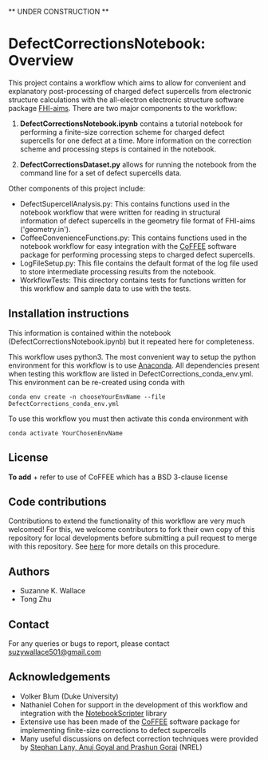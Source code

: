 ** UNDER CONSTRUCTION **

# DefectCorrectionsNotebook: Overview

This project contains a workflow which aims to allow for convenient and explanatory post-processing of charged defect supercells from electronic structure calculations with the all-electron electronic structure software package [FHI-aims](https://aimsclub.fhi-berlin.mpg.de/). There are two major components to the workflow:

1. **DefectCorrectionsNotebook.ipynb** contains a tutorial notebook for performing a finite-size correction scheme for charged defect supercells for one defect at a time. More information on the correction scheme and processing steps is contained in the notebook. 

2. **DefectCorrectionsDataset.py** allows for running the notebook from the command line for a set of defect supercells data.

Other components of this project include:
- DefectSupercellAnalysis.py: This contains functions used in the notebook workflow that were  written for reading in structural information of defect supercells in the geometry file format of FHI-aims ('geometry.in').
- CoffeeConvenienceFunctions.py: This contains functions used in the notebook workflow for easy integration with the [CoFFEE](https://www.sciencedirect.com/science/article/pii/S0010465518300158) software package for performing processing steps to charged defect supercells.
- LogFileSetup.py: This file contains the default format of the log file used to store intermediate processing results from the notebook.
- WorkflowTests: This directory contains tests for functions written for this workflow and sample data to use with the tests.

## Installation instructions 
This information is contained within the notebook (DefectCorrectionsNotebook.ipynb) but it repeated here for completeness.

This workflow uses python3. The most convenient way to setup the python environment for this workflow is to use [Anaconda](https://www.anaconda.com/distribution/). All dependencies present when testing this workflow are listed in DefectCorrections_conda_env.yml. This environment can be re-created using conda with 

`conda env create -n chooseYourEnvName --file DefectCorrections_conda_env.yml` 

To use this workflow you must then activate this conda environment with 

`conda activate YourChosenEnvName`

## License
**To add** + refer to use of CoFFEE which has a BSD 3-clause license

## Code contributions
Contributions to extend the functionality of this workflow are very much welcomed! For this, we welcome contributors to fork their own copy of this repository for local developments before submitting a pull request to merge with this repository. See [here](https://guides.github.com/activities/forking/) for more details on this procedure.

## Authors
- Suzanne K. Wallace
- Tong Zhu

## Contact
For any queries or bugs to report, please contact suzywallace501@gmail.com

## Acknowledgements
- Volker Blum (Duke University)
- Nathaniel Cohen for support in the development of this workflow and integration with the [NotebookScripter](https://github.com/breathe/NotebookScripter) library
- Extensive use has been made of the [CoFFEE](https://www.sciencedirect.com/science/article/pii/S0010465518300158) software package for implementing finite-size corrections to defect supercells
- Many useful discussions on defect correction techniques were provided by [Stephan Lany, Anuj Goyal and Prashun Gorai](https://github.com/pylada/pylada-defects) (NREL)

